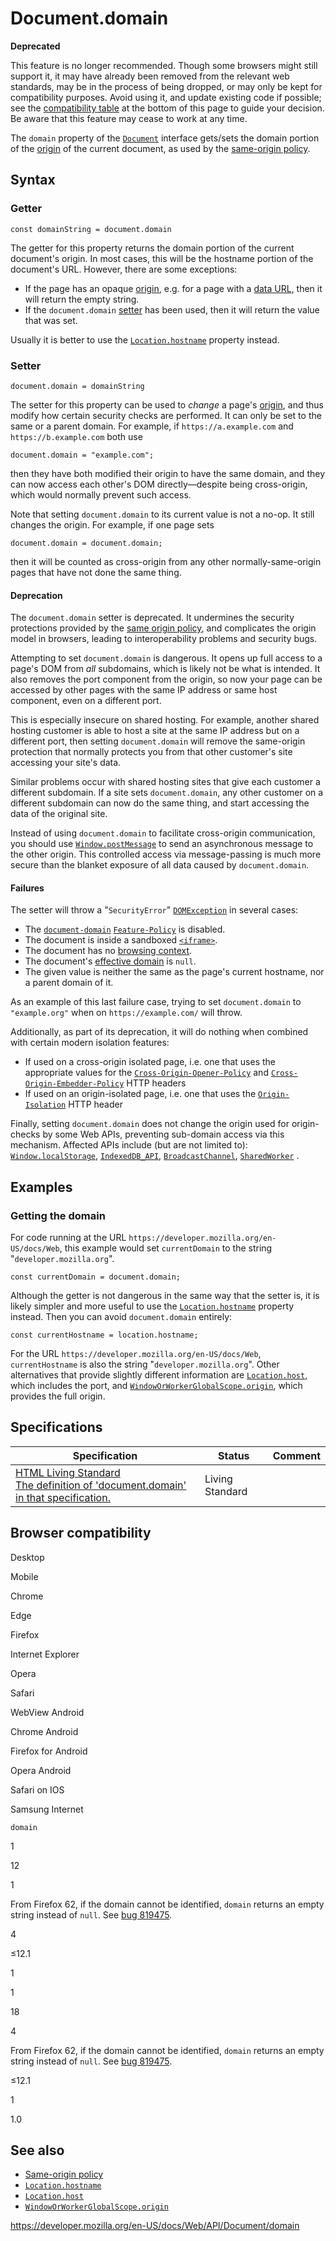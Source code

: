 # Document.domain

**Deprecated**

This feature is no longer recommended. Though some browsers might still support it, it may have already been removed from the relevant web standards, may be in the process of being dropped, or may only be kept for compatibility purposes. Avoid using it, and update existing code if possible; see the [compatibility table](#browser_compatibility) at the bottom of this page to guide your decision. Be aware that this feature may cease to work at any time.

The `domain` property of the [`Document`](../document) interface gets/sets the domain portion of the [origin](https://developer.mozilla.org/en-US/docs/Glossary/Origin) of the current document, as used by the [same-origin policy](https://developer.mozilla.org/en-US/docs/Web/Security/Same-origin_policy).

## Syntax

### Getter

    const domainString = document.domain

The getter for this property returns the domain portion of the current document's origin. In most cases, this will be the hostname portion of the document's URL. However, there are some exceptions:

- If the page has an opaque [origin](https://developer.mozilla.org/en-US/docs/Glossary/Origin), e.g. for a page with a [data URL](https://developer.mozilla.org/en-US/docs/Web/HTTP/Basics_of_HTTP/Data_URIs), then it will return the empty string.
- If the `document.domain` [setter](#setter) has been used, then it will return the value that was set.

Usually it is better to use the [`Location.hostname`](../location/hostname) property instead.

### Setter

    document.domain = domainString

The setter for this property can be used to _change_ a page's [origin](https://developer.mozilla.org/en-US/docs/Glossary/Origin), and thus modify how certain security checks are performed. It can only be set to the same or a parent domain. For example, if `https://a.example.com` and `https://b.example.com` both use

    document.domain = "example.com";

then they have both modified their origin to have the same domain, and they can now access each other's DOM directly—despite being cross-origin, which would normally prevent such access.

Note that setting `document.domain` to its current value is not a no-op. It still changes the origin. For example, if one page sets

    document.domain = document.domain;

then it will be counted as cross-origin from any other normally-same-origin pages that have not done the same thing.

#### Deprecation

The `document.domain` setter is deprecated. It undermines the security protections provided by the [same origin policy](https://developer.mozilla.org/en-US/docs/Web/Security/Same-origin_policy), and complicates the origin model in browsers, leading to interoperability problems and security bugs.

Attempting to set `document.domain` is dangerous. It opens up full access to a page's DOM from _all_ subdomains, which is likely not be what is intended. It also removes the port component from the origin, so now your page can be accessed by other pages with the same IP address or same host component, even on a different port.

This is especially insecure on shared hosting. For example, another shared hosting customer is able to host a site at the same IP address but on a different port, then setting `document.domain` will remove the same-origin protection that normally protects you from that other customer's site accessing your site's data.

Similar problems occur with shared hosting sites that give each customer a different subdomain. If a site sets `document.domain`, any other customer on a different subdomain can now do the same thing, and start accessing the data of the original site.

Instead of using `document.domain` to facilitate cross-origin communication, you should use [`Window.postMessage`](../window/postmessage) to send an asynchronous message to the other origin. This controlled access via message-passing is much more secure than the blanket exposure of all data caused by `document.domain`.

#### Failures

The setter will throw a "`SecurityError`" [`DOMException`](../domexception) in several cases:

- The [`document-domain`](https://developer.mozilla.org/en-US/docs/Web/HTTP/Headers/Feature-Policy/document-domain) [`Feature-Policy`](https://developer.mozilla.org/en-US/docs/Web/HTTP/Headers/Feature-Policy) is disabled.
- The document is inside a sandboxed [`<iframe>`](https://developer.mozilla.org/en-US/docs/Web/HTML/Element/iframe).
- The document has no [browsing context](https://developer.mozilla.org/en-US/docs/Glossary/Browsing_context).
- The document's [effective domain](https://html.spec.whatwg.org/multipage/origin.html#concept-origin-effective-domain) is `null`.
- The given value is neither the same as the page's current hostname, nor a parent domain of it.

As an example of this last failure case, trying to set `document.domain` to `"example.org"` when on `https://example.com/` will throw.

Additionally, as part of its deprecation, it will do nothing when combined with certain modern isolation features:

- If used on a cross-origin isolated page, i.e. one that uses the appropriate values for the [`Cross-Origin-Opener-Policy`](https://developer.mozilla.org/en-US/docs/Web/HTTP/Headers/Cross-Origin-Opener-Policy) and [`Cross-Origin-Embedder-Policy`](https://developer.mozilla.org/en-US/docs/Web/HTTP/Headers/Cross-Origin-Embedder-Policy) HTTP headers
- If used on an origin-isolated page, i.e. one that uses the [`Origin-Isolation`](https://developer.mozilla.org/en-US/docs/Web/HTTP/Headers/Origin-Isolation) HTTP header

Finally, setting `document.domain` does not change the origin used for origin-checks by some Web APIs, preventing sub-domain access via this mechanism. Affected APIs include (but are not limited to): [`Window.localStorage`](../window/localstorage), [`IndexedDB_API`](../indexeddb_api), [`BroadcastChannel`](../broadcastchannel), [`SharedWorker`](../sharedworker) .

## Examples

### Getting the domain

For code running at the URL `https://developer.mozilla.org/en-US/docs/Web`, this example would set `currentDomain` to the string "`developer.mozilla.org`".

    const currentDomain = document.domain;

Although the getter is not dangerous in the same way that the setter is, it is likely simpler and more useful to use the [`Location.hostname`](../location/hostname) property instead. Then you can avoid `document.domain` entirely:

    const currentHostname = location.hostname;

For the URL `https://developer.mozilla.org/en-US/docs/Web`, `currentHostname` is also the string "`developer.mozilla.org`". Other alternatives that provide slightly different information are [`Location.host`](../location/host), which includes the port, and [`WindowOrWorkerGlobalScope.origin`](../windoworworkerglobalscope/origin), which provides the full origin.

## Specifications

<table><thead><tr class="header"><th>Specification</th><th>Status</th><th>Comment</th></tr></thead><tbody><tr class="odd"><td><a href="https://html.spec.whatwg.org/multipage/origin.html#relaxing-the-same-origin-restriction">HTML Living Standard<br />
<span class="small">The definition of 'document.domain' in that specification.</span></a></td><td><span class="spec-living">Living Standard</span></td><td></td></tr></tbody></table>

## Browser compatibility

Desktop

Mobile

Chrome

Edge

Firefox

Internet Explorer

Opera

Safari

WebView Android

Chrome Android

Firefox for Android

Opera Android

Safari on IOS

Samsung Internet

`domain`

1

12

1

From Firefox 62, if the domain cannot be identified, `domain` returns an empty string instead of `null`. See [bug 819475](https://bugzil.la/819475).

4

≤12.1

1

1

18

4

From Firefox 62, if the domain cannot be identified, `domain` returns an empty string instead of `null`. See [bug 819475](https://bugzil.la/819475).

≤12.1

1

1.0

## See also

- [Same-origin policy](https://developer.mozilla.org/en-US/docs/Web/Security/Same-origin_policy)
- [`Location.hostname`](../location/hostname)
- [`Location.host`](../location/host)
- [`WindowOrWorkerGlobalScope.origin`](../windoworworkerglobalscope/origin)

<a href="https://developer.mozilla.org/en-US/docs/Web/API/Document/domain" class="_attribution-link">https://developer.mozilla.org/en-US/docs/Web/API/Document/domain</a>
